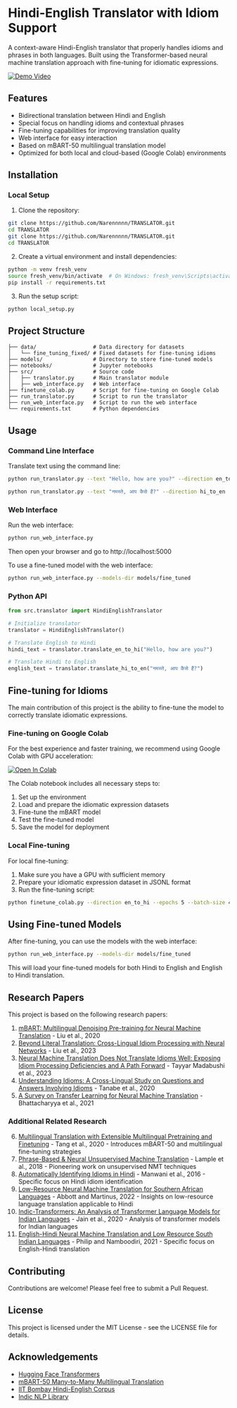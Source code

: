 # Hindi-English Translator with Idiom Support

A context-aware Hindi-English translator that properly handles idioms and phrases in both languages. Built using the Transformer-based neural machine translation approach with fine-tuning for idiomatic expressions.

[![Demo Video](https://cdn.loom.com/sessions/thumbnails/b0d60637e22147eabd5803dab2b7f0e6-with-play.gif)](https://www.loom.com/share/b0d60637e22147eabd5803dab2b7f0e6?sid=ee0f6ce4-6b09-47ea-8144-1319e71ec052)

## Features

- Bidirectional translation between Hindi and English
- Special focus on handling idioms and contextual phrases
- Fine-tuning capabilities for improving translation quality
- Web interface for easy interaction
- Based on mBART-50 multilingual translation model
- Optimized for both local and cloud-based (Google Colab) environments

## Installation

### Local Setup

1. Clone the repository:
```bash
git clone https://github.com/Narennnnn/TRANSLATOR.git
cd TRANSLATOR
git clone https://github.com/Narennnnn/TRANSLATOR.git
cd TRANSLATOR
```

2. Create a virtual environment and install dependencies:
```bash
python -m venv fresh_venv
source fresh_venv/bin/activate  # On Windows: fresh_venv\Scripts\activate
pip install -r requirements.txt
```

3. Run the setup script:
```bash
python local_setup.py
```

## Project Structure

```
├── data/                  # Data directory for datasets
│   └── fine_tuning_fixed/ # Fixed datasets for fine-tuning idioms
├── models/                # Directory to store fine-tuned models
├── notebooks/             # Jupyter notebooks
├── src/                   # Source code
│   ├── translator.py      # Main translator module
│   ├── web_interface.py   # Web interface
├── finetune_colab.py      # Script for fine-tuning on Google Colab
├── run_translator.py      # Script to run the translator
├── run_web_interface.py   # Script to run the web interface
└── requirements.txt       # Python dependencies
```

## Usage

### Command Line Interface

Translate text using the command line:
```bash
python run_translator.py --text "Hello, how are you?" --direction en_to_hi
```

```bash
python run_translator.py --text "नमस्ते, आप कैसे हैं?" --direction hi_to_en
```

### Web Interface

Run the web interface:
```bash
python run_web_interface.py
```

Then open your browser and go to http://localhost:5000

To use a fine-tuned model with the web interface:
```bash
python run_web_interface.py --models-dir models/fine_tuned
```

### Python API

```python
from src.translator import HindiEnglishTranslator

# Initialize translator
translator = HindiEnglishTranslator()

# Translate English to Hindi
hindi_text = translator.translate_en_to_hi("Hello, how are you?")

# Translate Hindi to English
english_text = translator.translate_hi_to_en("नमस्ते, आप कैसे हैं?")
```

## Fine-tuning for Idioms

The main contribution of this project is the ability to fine-tune the model to correctly translate idiomatic expressions.

### Fine-tuning on Google Colab

For the best experience and faster training, we recommend using Google Colab with GPU acceleration:

[![Open In Colab](https://colab.research.google.com/assets/colab-badge.svg)](https://colab.research.google.com/drive/1SRbubS-0kI4m7OgtqeX4nHDN5ugrOCD6?usp=sharing)

The Colab notebook includes all necessary steps to:
1. Set up the environment
2. Load and prepare the idiomatic expression datasets
3. Fine-tune the mBART model
4. Test the fine-tuned model
5. Save the model for deployment

### Local Fine-tuning

For local fine-tuning:

1. Make sure you have a GPU with sufficient memory
2. Prepare your idiomatic expression dataset in JSONL format
3. Run the fine-tuning script:

```bash
python finetune_colab.py --direction en_to_hi --epochs 5 --batch-size 4 --data-dir data/fine_tuning_fixed
```

## Using Fine-tuned Models

After fine-tuning, you can use the models with the web interface:

```bash
python run_web_interface.py --models-dir models/fine_tuned
```

This will load your fine-tuned models for both Hindi to English and English to Hindi translation.

## Research Papers

This project is based on the following research papers:

1. [mBART: Multilingual Denoising Pre-training for Neural Machine Translation](https://arxiv.org/abs/2001.08210) - Liu et al., 2020
2. [Beyond Literal Translation: Cross-Lingual Idiom Processing with Neural Networks](https://aclanthology.org/2023.findings-acl.426/) - Liu et al., 2023
3. [Neural Machine Translation Does Not Translate Idioms Well: Exposing Idiom Processing Deficiencies and A Path Forward](https://aclanthology.org/2023.acl-long.764/) - Tayyar Madabushi et al., 2023
4. [Understanding Idioms: A Cross-Lingual Study on Questions and Answers Involving Idioms](https://aclanthology.org/2020.coling-main.348/) - Tanabe et al., 2020
5. [A Survey on Transfer Learning for Neural Machine Translation](https://www.mdpi.com/2076-3417/11/19/9092) - Bhattacharyya et al., 2021

### Additional Related Research

6. [Multilingual Translation with Extensible Multilingual Pretraining and Finetuning](https://arxiv.org/abs/2008.00401) - Tang et al., 2020 - Introduces mBART-50 and multilingual fine-tuning strategies
7. [Phrase-Based & Neural Unsupervised Machine Translation](https://aclanthology.org/D18-1549/) - Lample et al., 2018 - Pioneering work on unsupervised NMT techniques
8. [Automatically Identifying Idioms in Hindi](https://aclanthology.org/W16-6330/) - Manwani et al., 2016 - Specific focus on Hindi idiom identification
9. [Low-Resource Neural Machine Translation for Southern African Languages](https://arxiv.org/abs/2203.15987) - Abbott and Martinus, 2022 - Insights on low-resource language translation applicable to Hindi
10. [Indic-Transformers: An Analysis of Transformer Language Models for Indian Languages](https://arxiv.org/abs/2011.02323) - Jain et al., 2020 - Analysis of transformer models for Indian languages
11. [English-Hindi Neural Machine Translation and Low Resource South Indian Languages](https://arxiv.org/abs/2109.14814) - Philip and Namboodiri, 2021 - Specific focus on English-Hindi translation

## Contributing

Contributions are welcome! Please feel free to submit a Pull Request.

## License

This project is licensed under the MIT License - see the LICENSE file for details.

## Acknowledgements

- [Hugging Face Transformers](https://github.com/huggingface/transformers)
- [mBART-50 Many-to-Many Multilingual Translation](https://huggingface.co/facebook/mbart-large-50-many-to-many-mmt)
- [IIT Bombay Hindi-English Corpus](http://www.cfilt.iitb.ac.in/iitb_parallel/)
- [Indic NLP Library](https://github.com/anoopkunchukuttan/indic_nlp_library) 
